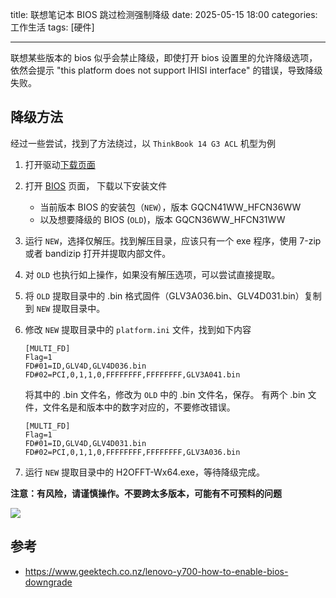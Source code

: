 title: 联想笔记本 BIOS 跳过检测强制降级
date: 2025-05-15 18:00
categories: 工作生活
tags: [硬件]

----

联想某些版本的 bios 似乎会禁止降级，即使打开 bios 设置里的允许降级选项，依然会提示 "this platform does not support IHISI interface" 的错误，导致降级失败。
<!--more-->

## 降级方法
经过一些尝试，找到了方法绕过，以 `ThinkBook 14 G3 ACL` 机型为例
1. 打开驱动[下载页面](https://newthink.lenovo.com.cn/driveList.html?selname=21A2004H0D) 
2. 打开 [BIOS](https://think.lenovo.com.cn/support/driver/driverdetail.aspx?DEditid=134398) 页面， 下载以下安装文件
    - 当前版本 BIOS 的安装包（`NEW`），版本 GQCN41WW_HFCN36WW
    - 以及想要降级的 BIOS (`OLD`)，版本 GQCN36WW_HFCN31WW
3. 运行 `NEW`，选择仅解压。找到解压目录，应该只有一个 exe 程序，使用 7-zip 或者 bandizip 打开并提取内部文件。
4. 对 `OLD` 也执行如上操作，如果没有解压选项，可以尝试直接提取。
5. 将 `OLD` 提取目录中的 .bin 格式固件（GLV3A036.bin、GLV4D031.bin）复制到 `NEW` 提取目录中。
6. 修改 `NEW` 提取目录中的 `platform.ini` 文件，找到如下内容
    ```
    [MULTI_FD]
    Flag=1
    FD#01=ID,GLV4D,GLV4D036.bin
    FD#02=PCI,0,1,1,0,FFFFFFFF,FFFFFFFF,GLV3A041.bin
    ```
    
    将其中的 .bin 文件名，修改为 `OLD` 中的 .bin 文件名，保存。
    有两个 .bin 文件，文件名是和版本中的数字对应的，不要修改错误。
    
    ```
    [MULTI_FD]
    Flag=1
    FD#01=ID,GLV4D,GLV4D031.bin
    FD#02=PCI,0,1,1,0,FFFFFFFF,FFFFFFFF,GLV3A036.bin
    ```
7. 运行 `NEW` 提取目录中的 H2OFFT-Wx64.exe，等待降级完成。

**注意：有风险，请谨慎操作。不要跨太多版本，可能有不可预料的问题**

![](https://image.ponder.work/mweb/2025-05-15---17473119676089.jpg)


## 参考
- https://www.geektech.co.nz/lenovo-y700-how-to-enable-bios-downgrade
